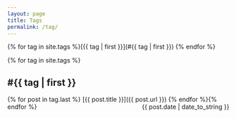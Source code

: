 ```yaml
---
layout: page
title: Tags
permalink: /tag/
---
```

{% for tag in site.tags %}[{{ tag | first }}](#{{ tag | first }}) {% endfor %}

{% for tag in site.tags %}
<a name="{{ tag | first }}"><h2>#{{ tag | first }}</h2></a>

{% for post in tag.last %}
[{{ post.title }}]({{ post.url }}) <span style="float:right">{{ post.date | date_to_string }}</span>
{% endfor %}{% endfor %}
